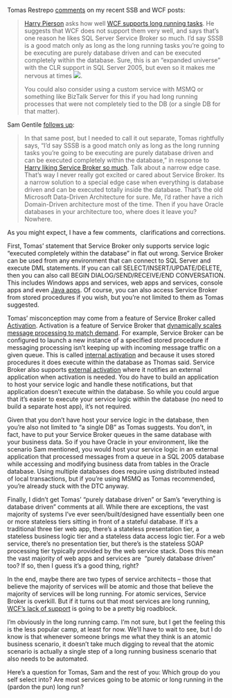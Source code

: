 Tomas Restrepo
[comments](http://www.winterdom.com/weblog/2006/10/29/WCFAndDuplexChannels.aspx)
on my recent SSB and WCF posts:

> [Harry
> Pierson](http://www.winterdom.com/weblog/ct.ashx?id=d948c914-95e1-4fe1-ba48-392fd6468be7&url=http%3a%2f%2fdevhawk.net%2f)
> asks how well [WCF supports long running
> tasks](http://www.winterdom.com/weblog/ct.ashx?id=d948c914-95e1-4fe1-ba48-392fd6468be7&url=http%3a%2f%2fdevhawk.net%2f2006%2f10%2f29%2fIs%2bWCF%2bQuotStraightforwardquot%2bFor%2bLong%2bRunning%2bTasks.aspx).
> He suggests that WCF does not support them very well, and says that’s
> one reason he likes SQL Server Service Broker so much. I’d say SSSB is
> a good match only as long as the long running tasks you’re going to be
> executing are purely database driven and can be executed completely
> within the database. Sure, this is an “expanded universe” with the CLR
> support in SQL Server 2005, but even so it makes me nervous at times
> ![](http://www.winterdom.com/weblog/smilies/happy.gif).
>
> You could also consider using a custom service with MSMQ or something
> like BizTalk Server for this if you had long running processes that
> were not completely tied to the DB (or a single DB for that matter).

Sam Gentile [follows
up](http://feeds.feedburner.com/~r/SamGentile/~3/43478464/New-and-Notable-118.aspx):

> In that same post, but I needed to call it out separate, Tomas
> rightfully says, “I’d say SSSB is a good match only as long as the
> long running tasks you’re going to be executing are purely database
> driven and can be executed completely within the database,” in
> response to [Harry liking Service Broker so
> much](http://devhawk.net/2006/10/29/Is+WCF+QuotStraightforwardquot+For+Long+Running+Tasks.aspx).
> Talk about a narrow edge case. That’s way I never really got excited
> or cared about Service Broker. Its a narrow solution to a special edge
> case when everything is database driven and can be executed totally
> inside the database. That’s the old Microsoft Data-Driven Architecture
> for sure. Me, I’d rather have a rich Domain-Driven architecture most
> of the time. Then if you have Oracle databases in your architecture
> too, where does it leave you? Nowhere.

As you might expect, I have a few comments,  clarifications and
corrections.

First, Tomas’ statement that Service Broker only supports service logic
“executed completely within the database” in flat out wrong. Service
Broker can be used from any environment that can connect to SQL Server
and execute DML statements. If you can call SELECT/INSERT/UPDATE/DELETE,
then you can also call BEGIN DIALOG/SEND/RECEIVE/END CONVERSATION. This
includes Windows apps and services, web apps and services, console apps
and even [Java apps](http://msdn.microsoft.com/data/ref/jdbc/). Of
course, you can also access Service Broker from stored procedures if you
wish, but you’re not limited to them as Tomas suggested.

Tomas’ misconception may come from a feature of Service Broker called
[Activation](http://msdn2.microsoft.com/en-us/library/ms171617.aspx).
Activation is a feature of Service Broker that [dynamically scales
message processing to match
demand](http://msdn2.microsoft.com/en-us/library/ms171601.aspx). For
example, Service Broker can be configured to launch a new instance of a
specified stored procedure if messaging processing isn’t keeping up with
incoming message traffic on a given queue. This is called [internal
activation](http://msdn2.microsoft.com/en-us/library/ms171585.aspx) and
because it uses stored procedures it does execute within the database as
Thomas said. Service Broker also supports [external
activation](http://msdn2.microsoft.com/en-us/library/ms171581.aspx) where
it notifies an external application when activation is needed. You do
have to build an application to host your service logic and handle these
notifications, but that application doesn’t execute within the
database. So while you could argue that it’s easier to execute your
service logic within the database (no need to build a separate host
app), it’s not required.

Given that you don’t have host your service logic in the database, then
you’re also not limited to “a single DB” as Tomas suggests. You don’t,
in fact, have to put your Service Broker queues in the same database
with your business data. So if you have Oracle in your environment, like
the scenario Sam mentioned, you would host your service logic in an
external application that processed messages from a queue in a SQL 2005
database while accessing and modifying business data from tables in the
Oracle database. Using multiple databases does require using distributed
instead of local transactions, but if you’re using MSMQ as Tomas
recommended, you’re already stuck with the DTC anyway.

Finally, I didn’t get Tomas’ “purely database driven” or Sam’s
“everything is database driven” comments at all. While there are
exceptions, the vast majority of systems I’ve ever seen/built/designed
have essentially been one or more stateless tiers sitting in front of a
stateful database. If it’s a traditional three tier web app, there’s a
stateless presentation tier, a stateless business logic tier and a
stateless data access logic tier. For a web service, there’s no
presentation tier, but there’s is the stateless SOAP processing tier
typically provided by the web service stack. Does this mean the vast
majority of web apps and services are  “purely database driven” too? If
so, then I guess it’s a good thing, right?

In the end, maybe there are two types of service architects – those that
believe the majority of services will be atomic and those that believe
the majority of services will be long running. For atomic services,
Service Broker is overkill. But if it turns out that most services are
long running, [WCF’s lack of
support](http://devhawk.net/2006/10/29/Is+WCF+QuotStraightforwardquot+For+Long+Running+Tasks.aspx)
is going to be a pretty big roadblock.

I’m obviously in the long running camp. I’m not sure, but I get the
feeling this is the less popular camp, at least for now. We’ll have to
wait to see, but I do know is that whenever someone brings me what they
think is an atomic business scenario, it doesn’t take much digging to
reveal that the atomic scenario is actually a single step of a long
running business scenario that also needs to be automated.

Here’s a question for Tomas, Sam and the rest of you: Which group do you
self select into? Are most services going to be atomic or long running
in the (pardon the pun) long run?

